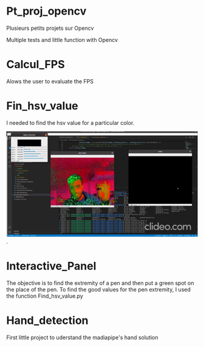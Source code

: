 # Pt_proj_opencv
Plusieurs petits projets sur Opencv

Multiple tests and little function with Opencv

# Calcul_FPS

Alows the user to evaluate the FPS

# Fin_hsv_value

I needed to find the hsv value for a particular color. 

![Texte alternatif](/images/find_hsv.png "test").

# Interactive_Panel 

The objective is to find the extremity of a pen and then put a green spot on the place of the pen. 
To find the good values for the pen extremity, I used the function Find_hsv_value.py


# Hand_detection

First little project to uderstand the madiapipe's hand solution
